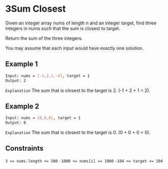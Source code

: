 # 3Sum Closest

Given an integer array nums of length n and an integer target, find three integers in nums such that the sum is closest to target.

Return the sum of the three integers.

You may assume that each input would have exactly one solution.

## Example 1

```bash
Input: nums = [-1,2,1,-4], target = 1
Output: 2
```

`Explanation` The sum that is closest to the target is 2. (-1 + 2 + 1 = 2).

## Example 2

```bash
Input: nums = [0,0,0], target = 1
Output: 0
```

`Explanation` The sum that is closest to the target is 0. (0 + 0 + 0 = 0).

## Constraints

`3 <= nums.length <= 500`
`-1000 <= nums[i] <= 1000`
`-104 <= target <= 104`
